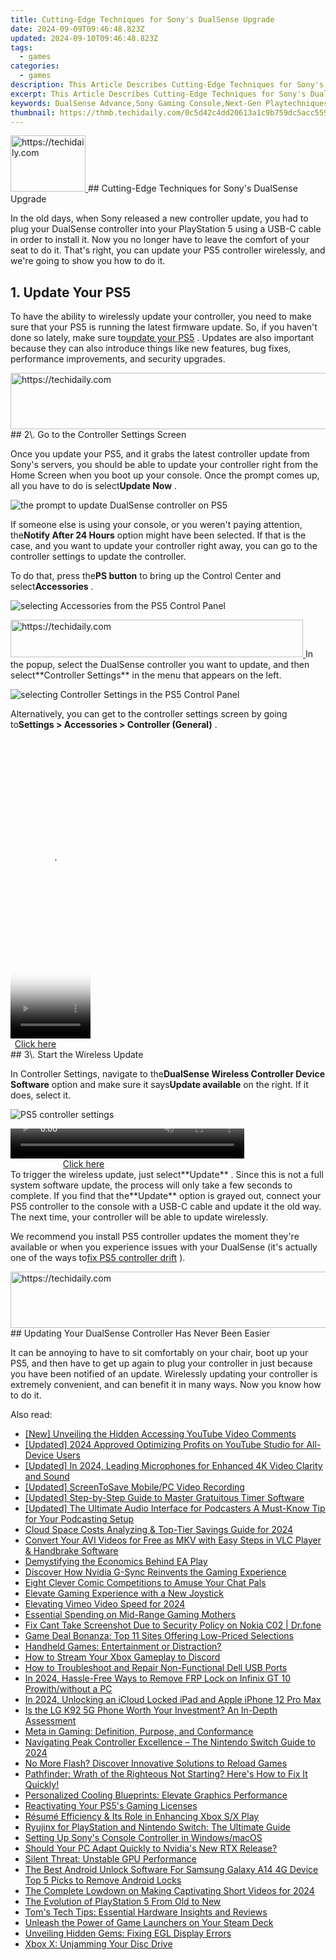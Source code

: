 ```yaml
---
title: Cutting-Edge Techniques for Sony's DualSense Upgrade
date: 2024-09-09T09:46:48.823Z
updated: 2024-09-10T09:46:48.823Z
tags:
  - games
categories:
  - games
description: This Article Describes Cutting-Edge Techniques for Sony's DualSense Upgrade
excerpt: This Article Describes Cutting-Edge Techniques for Sony's DualSense Upgrade
keywords: DualSense Advance,Sony Gaming Console,Next-Gen Playtechniques,DualSense Enhanced,Tech Upgrade Games,Sony's New Controller,Innovative Gaming,Sony's NextGen,Tech Enhanced Play,DualSense Upgraded,Game Console Tech,New Sony Controller,Gaming Innovation
thumbnail: https://thmb.techidaily.com/0c5d42c4dd20613a1c9b759dc5acc559eb281ce843e00a8afd9a49d32774540a.jpg
---
```


<!-- affiliate ads begin -->
<a href="https://aligracehair.sjv.io/c/5597632/2135348/19272" target="_top" id="2135348">
  <img src="//a.impactradius-go.com/display-ad/19272-2135348" border="0" alt="https://techidaily.com" width="120" height="90"/>
</a>
<img height="0" width="0" src="https://aligracehair.sjv.io/i/5597632/2135348/19272" style="position:absolute;visibility:hidden;" border="0" />
<!-- affiliate ads end -->
## Cutting-Edge Techniques for Sony's DualSense Upgrade

 In the old days, when Sony released a new controller update, you had to plug your DualSense controller into your PlayStation 5 using a USB-C cable in order to install it. Now you no longer have to leave the comfort of your seat to do it. That's right, you can update your PS5 controller wirelessly, and we're going to show you how to do it.

## 1\. Update Your PS5

 To have the ability to wirelessly update your controller, you need to make sure that your PS5 is running the latest firmware update. So, if you haven't done so lately, make sure to[update your PS5](https://www.makeuseof.com/how-to-update-ps5/) . Updates are also important because they can also introduce things like new features, bug fixes, performance improvements, and security upgrades.

<!-- affiliate ads begin -->
<a href="https://appsumo.8odi.net/c/5597632/2118321/7443" target="_top" id="2118321">
  <img src="//a.impactradius-go.com/display-ad/7443-2118321" border="0" alt="https://techidaily.com" width="600" height="90"/>
</a>
<img height="0" width="0" src="https://appsumo.8odi.net/i/5597632/2118321/7443" style="position:absolute;visibility:hidden;" border="0" />
<!-- affiliate ads end -->
## 2\. Go to the Controller Settings Screen

 Once you update your PS5, and it grabs the latest controller update from Sony's servers, you should be able to update your controller right from the Home Screen when you boot up your console. Once the prompt comes up, all you have to do is select**Update Now** .

![the prompt to update DualSense controller on PS5](https://static1.makeuseofimages.com/wordpress/wp-content/uploads/wm/2023/10/prompt-to-update-dualsense-controller-on-ps5.jpg)

 If someone else is using your console, or you weren't paying attention, the**Notify After 24 Hours** option might have been selected. If that is the case, and you want to update your controller right away, you can go to the controller settings to update the controller.

 To do that, press the**PS button** to bring up the Control Center and select**Accessories** .

![selecting Accessories from the PS5 Control Panel](https://static1.makeuseofimages.com/wordpress/wp-content/uploads/wm/2023/10/selecting-accessories-from-the-ps5-control-panel.jpg)

<!-- affiliate ads begin -->
<a href="https://aligracehair.sjv.io/c/5597632/2115920/19272" target="_top" id="2115920">
  <img src="//a.impactradius-go.com/display-ad/19272-2115920" border="0" alt="https://techidaily.com" width="468" height="60"/>
</a>
<img height="0" width="0" src="https://aligracehair.sjv.io/i/5597632/2115920/19272" style="position:absolute;visibility:hidden;" border="0" />
<!-- affiliate ads end -->
 In the popup, select the DualSense controller you want to update, and then select**Controller Settings** in the menu that appears on the left.

![selecting Controller Settings in the PS5 Control Panel](https://static1.makeuseofimages.com/wordpress/wp-content/uploads/wm/2023/10/selecting-controller-settings-in-the-ps5-control-panel.jpg)

 Alternatively, you can get to the controller settings screen by going to**Settings > Accessories > Controller (General)** .

<!-- affiliate ads begin -->
<span id="1938136">
					<video width="128" height="480" style="cursor:pointer"
           poster="//a.impactradius-go.com/display-clicktoplayimage/1938136.png"
           onclick="if(!this.playClicked){this.play();this.setAttribute('controls',true);this.playClicked=true;}">
	   <source src="//a.impactradius-go.com/display-ad/22993-1938136">
	   <img src="//a.impactradius-go.com/display-clicktoplayimage/1938136.png" style="border: none; height: 100%; width: 100%; object-fit: contain">
	</video>
	<div style="width:80px;text-align:center"><a href="javascript:window.open(decodeURIComponent('https%3A%2F%2Fhomestyler.sjv.io%2Fc%2F5597632%2F1938136%2F22993'), '_blank');void(0);">Click here</a></div>
</span>
<img height="0" width="0" src="https://imp.pxf.io/i/5597632/1938136/22993" style="position:absolute;visibility:hidden;" border="0" />
<!-- affiliate ads end -->
## 3\. Start the Wireless Update

 In Controller Settings, navigate to the**DualSense Wireless Controller Device Software** option and make sure it says**Update available** on the right. If it does, select it.

![PS5 controller settings](https://static1.makeuseofimages.com/wordpress/wp-content/uploads/wm/2023/10/ps5-controller-settings.jpg)

<!-- affiliate ads begin -->
<span id="1936838">
					<video width="374" height="48" style="cursor:pointer"
           poster="//a.impactradius-go.com/display-clicktoplayimage/1936838.png"
           onclick="if(!this.playClicked){this.play();this.setAttribute('controls',true);this.playClicked=true;}">
	   <source src="//a.impactradius-go.com/display-ad/18409-1936838">
	   <img src="//a.impactradius-go.com/display-clicktoplayimage/1936838.png" style="border: none; height: 100%; width: 100%; object-fit: contain">
	</video>
	<div style="width:234px;text-align:center"><a href="javascript:window.open(decodeURIComponent('https%3A%2F%2Fcoinrule.sjv.io%2Fc%2F5597632%2F1936838%2F18409'), '_blank');void(0);">Click here</a></div>
</span>
<img height="0" width="0" src="https://imp.pxf.io/i/5597632/1936838/18409" style="position:absolute;visibility:hidden;" border="0" />
<!-- affiliate ads end -->
 To trigger the wireless update, just select**Update** . Since this is not a full system software update, the process will only take a few seconds to complete. If you find that the**Update** option is grayed out, connect your PS5 controller to the console with a USB-C cable and update it the old way. The next time, your controller will be able to update wirelessly.

 We recommend you install PS5 controller updates the moment they're available or when you experience issues with your DualSense (it's actually one of the ways to[fix PS5 controller drift](https://www.makeuseof.com/fix-drifting-ps5-dualsense-controller/) ).

<!-- affiliate ads begin -->
<a href="https://aidotcom.pxf.io/c/5597632/2134503/19576" target="_top" id="2134503">
  <img src="//a.impactradius-go.com/display-ad/19576-2134503" border="0" alt="https://techidaily.com" width="728" height="90"/>
</a>
<img height="0" width="0" src="https://aidotcom.pxf.io/i/5597632/2134503/19576" style="position:absolute;visibility:hidden;" border="0" />
<!-- affiliate ads end -->
## Updating Your DualSense Controller Has Never Been Easier

 It can be annoying to have to sit comfortably on your chair, boot up your PS5, and then have to get up again to plug your controller in just because you have been notified of an update. Wirelessly updating your controller is extremely convenient, and can benefit it in many ways. Now you know how to do it.


<ins class="adsbygoogle"
     style="display:block"
     data-ad-format="autorelaxed"
     data-ad-client="ca-pub-7571918770474297"
     data-ad-slot="1223367746"></ins>



<ins class="adsbygoogle"
     style="display:block"
     data-ad-client="ca-pub-7571918770474297"
     data-ad-slot="8358498916"
     data-ad-format="auto"
     data-full-width-responsive="true"></ins>

<span class="atpl-alsoreadstyle">Also read:</span>
<div><ul>
<li><a href="https://some-guidance.techidaily.com/new-unveiling-the-hidden-accessing-youtube-video-comments/"><u>[New] Unveiling the Hidden Accessing YouTube Video Comments</u></a></li>
<li><a href="https://youtube-lab.techidaily.com/ed-2024-approved-optimizing-profits-on-youtube-studio-for-all-device-users/"><u>[Updated] 2024 Approved Optimizing Profits on YouTube Studio for All-Device Users</u></a></li>
<li><a href="https://fox-boxes.techidaily.com/updated-in-2024-leading-microphones-for-enhanced-4k-video-clarity-and-sound/"><u>[Updated] In 2024, Leading Microphones for Enhanced 4K Video Clarity and Sound</u></a></li>
<li><a href="https://facebook-video-recording.techidaily.com/updated-screentosave-mobilepc-video-recording/"><u>[Updated] ScreenToSave Mobile/PC Video Recording</u></a></li>
<li><a href="https://fox-blue.techidaily.com/updated-step-by-step-guide-to-master-gratuitous-timer-software/"><u>[Updated] Step-by-Step Guide to Master Gratuitous Timer Software</u></a></li>
<li><a href="https://some-skills.techidaily.com/updated-the-ultimate-audio-interface-for-podcasters-a-must-know-tip-for-your-podcasting-setup/"><u>[Updated] The Ultimate Audio Interface for Podcasters A Must-Know Tip for Your Podcasting Setup</u></a></li>
<li><a href="https://fox-boxes.techidaily.com/cloud-space-costs-analyzing-and-top-tier-savings-guide-for-2024/"><u>Cloud Space Costs Analyzing & Top-Tier Savings Guide for 2024</u></a></li>
<li><a href="https://discover-amazing.techidaily.com/convert-your-avi-videos-for-free-as-mkv-with-easy-steps-in-vlc-player-and-handbrake-software/"><u>Convert Your AVI Videos for Free as MKV with Easy Steps in VLC Player & Handbrake Software</u></a></li>
<li><a href="https://games-able.techidaily.com/demystifying-the-economics-behind-ea-play/"><u>Demystifying the Economics Behind EA Play</u></a></li>
<li><a href="https://games-able.techidaily.com/discover-how-nvidia-g-sync-reinvents-the-gaming-experience/"><u>Discover How Nvidia G-Sync Reinvents the Gaming Experience</u></a></li>
<li><a href="https://games-able.techidaily.com/eight-clever-comic-competitions-to-amuse-your-chat-pals/"><u>Eight Clever Comic Competitions to Amuse Your Chat Pals</u></a></li>
<li><a href="https://games-able.techidaily.com/elevate-gaming-experience-with-a-new-joystick/"><u>Elevate Gaming Experience with a New Joystick</u></a></li>
<li><a href="https://vimeo-videos.techidaily.com/elevating-vimeo-video-speed-for-2024/"><u>Elevating Vimeo Video Speed for 2024</u></a></li>
<li><a href="https://games-able.techidaily.com/essential-spending-on-mid-range-gaming-mothers/"><u>Essential Spending on Mid-Range Gaming Mothers</u></a></li>
<li><a href="https://howto.techidaily.com/fix-cant-take-screenshot-due-to-security-policy-on-nokia-c02-drfone-by-drfone-fix-android-problems-fix-android-problems/"><u>Fix Cant Take Screenshot Due to Security Policy on Nokia C02 | Dr.fone</u></a></li>
<li><a href="https://games-able.techidaily.com/game-deal-bonanza-top-11-sites-offering-low-priced-selections/"><u>Game Deal Bonanza: Top 11 Sites Offering Low-Priced Selections</u></a></li>
<li><a href="https://games-able.techidaily.com/handheld-games-entertainment-or-distraction/"><u>Handheld Games: Entertainment or Distraction?</u></a></li>
<li><a href="https://games-able.techidaily.com/how-to-stream-your-xbox-gameplay-to-discord/"><u>How to Stream Your Xbox Gameplay to Discord</u></a></li>
<li><a href="https://win-howtos.techidaily.com/how-to-troubleshoot-and-repair-non-functional-dell-usb-ports/"><u>How to Troubleshoot and Repair Non-Functional Dell USB Ports</u></a></li>
<li><a href="https://bypass-frp.techidaily.com/in-2024-hassle-free-ways-to-remove-frp-lock-on-infinix-gt-10-prowithwithout-a-pc-by-drfone-android/"><u>In 2024, Hassle-Free Ways to Remove FRP Lock on Infinix GT 10 Prowith/without a PC</u></a></li>
<li><a href="https://activate-lock.techidaily.com/in-2024-unlocking-an-icloud-locked-ipad-and-apple-iphone-12-pro-max-by-drfone-ios/"><u>In 2024, Unlocking an iCloud Locked iPad and Apple iPhone 12 Pro Max</u></a></li>
<li><a href="https://buynow-help.techidaily.com/is-the-lg-k92-5g-phone-worth-your-investment-an-in-depth-assessment/"><u>Is the LG K92 5G Phone Worth Your Investment? An In-Depth Assessment</u></a></li>
<li><a href="https://games-able.techidaily.com/meta-in-gaming-definition-purpose-and-conformance/"><u>Meta in Gaming: Definition, Purpose, and Conformance</u></a></li>
<li><a href="https://games-able.techidaily.com/navigating-peak-controller-excellence-the-nintendo-switch-guide-to-2024/"><u>Navigating Peak Controller Excellence – The Nintendo Switch Guide to 2024</u></a></li>
<li><a href="https://games-able.techidaily.com/no-more-flash-discover-innovative-solutions-to-reload-games/"><u>No More Flash? Discover Innovative Solutions to Reload Games</u></a></li>
<li><a href="https://program-issues.techidaily.com/1723008444194-pathfinder-wrath-of-the-righteous-not-starting-heres-how-to-fix-it-quickly/"><u>Pathfinder: Wrath of the Righteous Not Starting? Here's How to Fix It Quickly!</u></a></li>
<li><a href="https://games-able.techidaily.com/personalized-cooling-blueprints-elevate-graphics-performance/"><u>Personalized Cooling Blueprints: Elevate Graphics Performance</u></a></li>
<li><a href="https://games-able.techidaily.com/reactivating-your-ps5s-gaming-licenses/"><u>Reactivating Your PS5's Gaming Licenses</u></a></li>
<li><a href="https://games-able.techidaily.com/resume-efficiency-and-its-role-in-enhancing-xbox-sx-play/"><u>Résumé Efficiency & Its Role in Enhancing Xbox S/X Play</u></a></li>
<li><a href="https://games-able.techidaily.com/ryujinx-for-playstation-and-nintendo-switch-the-ultimate-guide/"><u>Ryujinx for PlayStation and Nintendo Switch: The Ultimate Guide</u></a></li>
<li><a href="https://games-able.techidaily.com/setting-up-sonys-console-controller-in-windowsmacos/"><u>Setting Up Sony's Console Controller in Windows/macOS</u></a></li>
<li><a href="https://games-able.techidaily.com/should-your-pc-adapt-quickly-to-nvidias-new-rtx-release/"><u>Should Your PC Adapt Quickly to Nvidia's New RTX Release?</u></a></li>
<li><a href="https://games-able.techidaily.com/silent-threat-unstable-gpu-performance/"><u>Silent Threat: Unstable GPU Performance</u></a></li>
<li><a href="https://sim-unlock.techidaily.com/the-best-android-unlock-software-for-samsung-galaxy-a14-4g-device-top-5-picks-to-remove-android-locks-by-drfone-android/"><u>The Best Android Unlock Software For Samsung Galaxy A14 4G Device Top 5 Picks to Remove Android Locks</u></a></li>
<li><a href="https://facebook-video-share.techidaily.com/the-complete-lowdown-on-making-captivating-short-videos-for-2024/"><u>The Complete Lowdown on Making Captivating Short Videos for 2024</u></a></li>
<li><a href="https://games-able.techidaily.com/the-evolution-of-playstation-5-from-old-to-new/"><u>The Evolution of PlayStation 5 From Old to New</u></a></li>
<li><a href="https://hardware-help.techidaily.com/toms-tech-tips-essential-hardware-insights-and-reviews/"><u>Tom's Tech Tips: Essential Hardware Insights and Reviews</u></a></li>
<li><a href="https://games-able.techidaily.com/unleash-the-power-of-game-launchers-on-your-steam-deck/"><u>Unleash the Power of Game Launchers on Your Steam Deck</u></a></li>
<li><a href="https://games-able.techidaily.com/unveiling-hidden-gems-fixing-egl-display-errors/"><u>Unveiling Hidden Gems: Fixing EGL Display Errors</u></a></li>
<li><a href="https://games-able.techidaily.com/xbox-x-unjamming-your-disc-drive/"><u>Xbox X: Unjamming Your Disc Drive</u></a></li>
</ul></div>
